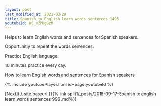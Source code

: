 ```yaml
---
layout: post
last_modified_at: 2021-03-29
title: Spanish to English learn words sentences 1495 
youtubeId: WC_vZPUgGzM
---
```

 
 
Helps to learn English words and sentences for Spanish speakers.

Opportunitiy to repeat the words sentences. 

Practice English language. 
 
10 minutes practice every day. 
 
How to learn English words and sentences for Spanish speakers 
 
{% include youtubePlayer.html id=page.youtubeId %}
 
 
[Next]({{ site.baseurl }}{% link  split1/_posts/2018-09-17-Spanish to english learn words sentences 996 .md%})
 
